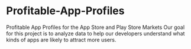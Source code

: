 # Profitable-App-Profiles
Profitable App Profiles for the App Store and Play Store Markets
Our goal for this project is to analyze data to help our developers understand what kinds of apps are likely to attract more users.
